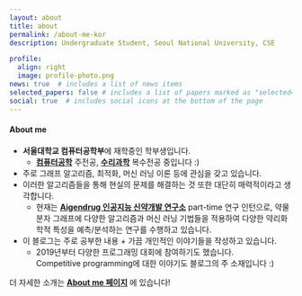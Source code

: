 ```yaml
---
layout: about
title: about
permalink: /about-me-kor
description: Undergraduate Student, Seoul National University, CSE

profile:
  align: right
  image: profile-photo.png
news: true  # includes a list of news items
selected_papers: false # includes a list of papers marked as "selected={true}"
social: true  # includes social icons at the bottom of the page
---
```


#### About me
- **서울대학교 컴퓨터공학부**에 재학중인 학부생입니다.
  - [**컴퓨터공학**](https://cse.snu.ac.kr/) 주전공, [**수리과학**](http://www.math.snu.ac.kr/board/) 복수전공 중입니다 :) 
- 주로 그래프 알고리즘, 최적화, 머신 러닝 이론 등에 관심을 갖고 있습니다. 
- 이러한 알고리즘들을 통해 현실의 문제를 해결하는 것 또한 대단히 매력적이라고 생각합니다. 
  - 현재는 [**Aigendrug 인공지능 신약개발 연구소**](https://www.aigendrug.com/) part-time 연구 인턴으로, 
  약물 분자 그래프에 다양한 알고리즘과 머신 러닝 기법들을 적용하여 다양한 약리화학적 특성을 예측/분석하는 연구를 수행하고 있습니다.
- 이 블로그는 주로 공부한 내용 + 가끔 개인적인 이야기들을 작성하고 있습니다. 
  - 2019년부터 다양한 프로그래밍 대회에 참여하기도 했습니다.  
  Competitive programming에 대한 이야기도 블로그의 주 소재입니다 :) 

더 자세한 소개는 [**About me 페이지**](/about-me/) 에 있습니다!